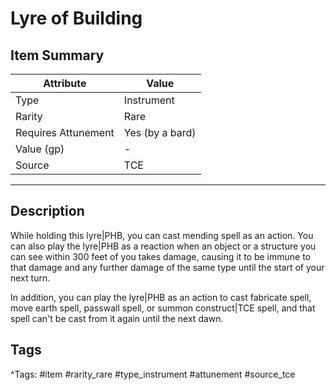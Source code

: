 # Lyre of Building

## Item Summary

| Attribute            | Value                        |
|----------------------|------------------------------|
| Type                 | Instrument |
| Rarity               | Rare             |
| Requires Attunement  | Yes (by a bard)                |
| Value (gp)           | -    |
| Source               | TCE |

---

## Description

While holding this lyre|PHB, you can cast mending spell as an action. You can also play the lyre|PHB as a reaction when an object or a structure you can see within 300 feet of you takes damage, causing it to be immune to that damage and any further damage of the same type until the start of your next turn.

In addition, you can play the lyre|PHB as an action to cast fabricate spell, move earth spell, passwall spell, or summon construct|TCE spell, and that spell can't be cast from it again until the next dawn.

## Tags

^Tags: #item #rarity_rare #type_instrument #attunement #source_tce